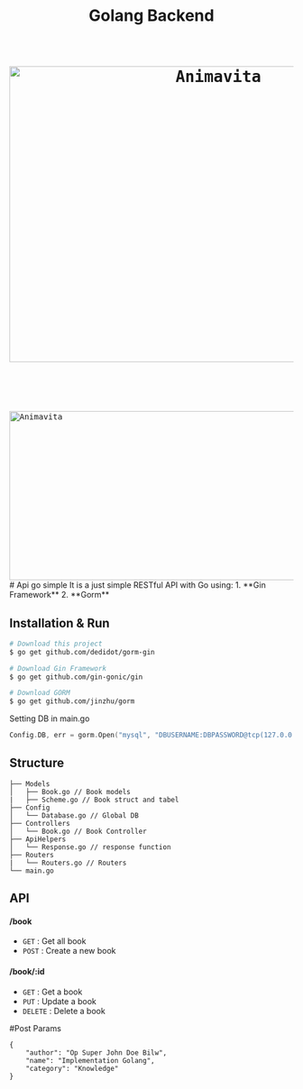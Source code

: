 <h1 align="center"><b> Golang Backend</b> </h1>

<h1 align="center">
  <br>
  <kbd>
    <img src="https://image.prntscr.com/image/YrkdAm5xSxe0MmkqrvGeJA.png" alt="Animavita" height="525" width="725">
  </kbd>
  <br>
  <br><br>
</h1>
<kbd>
	<img src="https://image.prntscr.com/image/bi8KveEwSdCJIKK00QXDzw.png" alt="Animavita" height="300" width="525">
</kbd>
<br/>
# Api go simple
It is a just simple RESTful API with Go using:
1. **Gin Framework**
2. **Gorm** 

## Installation & Run
```bash
# Download this project
$ go get github.com/dedidot/gorm-gin

# Download Gin Framework
$ go get github.com/gin-gonic/gin

# Download GORM
$ go get github.com/jinzhu/gorm
```

Setting DB in main.go
```go
Config.DB, err = gorm.Open("mysql", "DBUSERNAME:DBPASSWORD@tcp(127.0.0.1:3306)/DBNAME?charset=utf8&parseTime=True&loc=Local")
```

## Structure
```
├── Models
│   ├── Book.go // Book models
|	├── Scheme.go // Book struct and tabel
├── Config
│   └── Database.go // Global DB
├── Controllers
│   └── Book.go // Book Controller
├── ApiHelpers
│   └── Response.go // response function
├── Routers
|   └── Routers.go // Routers
└── main.go
```

## API

#### /book
* `GET` : Get all book
* `POST` : Create a new book

#### /book/:id
* `GET` : Get a book
* `PUT` : Update a book
* `DELETE` : Delete a book

#Post Params
```
{
	"author": "Op Super John Doe Bilw",
	"name": "Implementation Golang",
	"category": "Knowledge"
}
```
